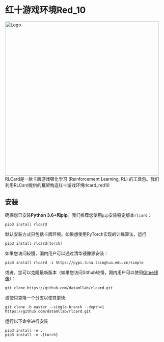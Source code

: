 # 红十游戏环境Red_10
<img width="500" src="https://dczha.com/files/rlcard/logo.jpg" alt="Logo" />
RLCard是一款卡牌游戏强化学习 (Reinforcement Learning, RL) 的工具包。我们利用RLCard提供的框架构造红十游戏环境rlcard_red10


## 安装
确保您已安装**Python 3.6+**和**pip**。我们推荐您使用`pip`安装稳定版本`rlcard`：

```
pip3 install rlcard
```
默认安装方式只包括卡牌环境。如果想使用PyTorch实现的训练算法，运行
```
pip3 install rlcard[torch]
```
如果您访问较慢，国内用户可以通过清华镜像源安装：
```
pip3 install rlcard -i https://pypi.tuna.tsinghua.edu.cn/simple
```
或者，您可以克隆最新版本（如果您访问Github较慢，国内用户可以使用[Gitee镜像](https://gitee.com/daochenzha/rlcard)）：
```
git clone https://github.com/datamllab/rlcard.git
```
或使只克隆一个分支以使其更快
```
git clone -b master --single-branch --depth=1 https://github.com/datamllab/rlcard.git
```
运行以下命令进行安装
```
pip3 install -e .
pip3 install -e .[torch]
```